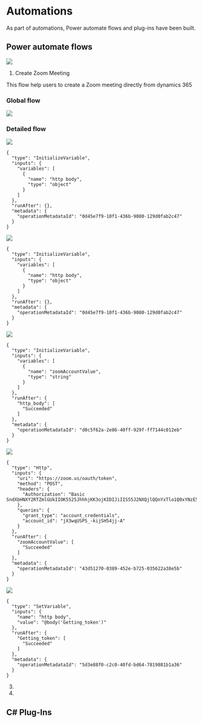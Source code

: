 # Automations

As part of automations, Power automate flows and plug-ins have been built.

## Power automate flows

![](images/flow_zoom.png) 

1. Create Zoom Meeting

This flow help users to create a Zoom meeting directly from dynamics 365

### Global flow
![](images/create_zoom_meeting_global.png) 

### Detailed flow
![](images/zoom_trigger.png) 
```
{
  "type": "InitializeVariable",
  "inputs": {
    "variables": [
      {
        "name": "http body",
        "type": "object"
      }
    ]
  },
  "runAfter": {},
  "metadata": {
    "operationMetadataId": "0d45e7f9-10f1-436b-9080-129d0fab2c47"
  }
}
```
![](images/create_zoom_meeting_var1.png) 

```
{
  "type": "InitializeVariable",
  "inputs": {
    "variables": [
      {
        "name": "http body",
        "type": "object"
      }
    ]
  },
  "runAfter": {},
  "metadata": {
    "operationMetadataId": "0d45e7f9-10f1-436b-9080-129d0fab2c47"
  }
}
```

![](images/create_zoom_meeting_var2.png) 

```
{
  "type": "InitializeVariable",
  "inputs": {
    "variables": [
      {
        "name": "zoomAccountValue",
        "type": "string"
      }
    ]
  },
  "runAfter": {
    "http_body": [
      "Succeeded"
    ]
  },
  "metadata": {
    "operationMetadataId": "d0c5f62a-2e86-40ff-929f-ff7144c012eb"
  }
}
```

![](images/zoom_token.png) 

```
{
  "type": "Http",
  "inputs": {
    "uri": "https://zoom.us/oauth/token",
    "method": "POST",
    "headers": {
      "Authorization": "Basic SndXbHNXY2RTZmlGUkIIOK5525JhhhjKK3ojKIDIJiIIS55J2NXQjlQQnYxTlo1Q0xYNzE5Vg=="
    },
    "queries": {
      "grant_type": "account_credentials",
      "account_id": "jX3wqUSPS_-kijSH54jj-A"
    }
  },
  "runAfter": {
    "zoomAccountValue": [
      "Succeeded"
    ]
  },
  "metadata": {
    "operationMetadataId": "43d51270-0389-452e-b725-035622a38e5b"
  }
}
```

![](images/store_token_body.png) 

```
{
  "type": "SetVariable",
  "inputs": {
    "name": "http body",
    "value": "@body('Getting_token')"
  },
  "runAfter": {
    "Getting_token": [
      "Succeeded"
    ]
  },
  "metadata": {
    "operationMetadataId": "5d3e88f0-c2c0-40fd-bd64-7819881b1a36"
  }
}
```

3. 
4. 
## C# Plug-Ins
